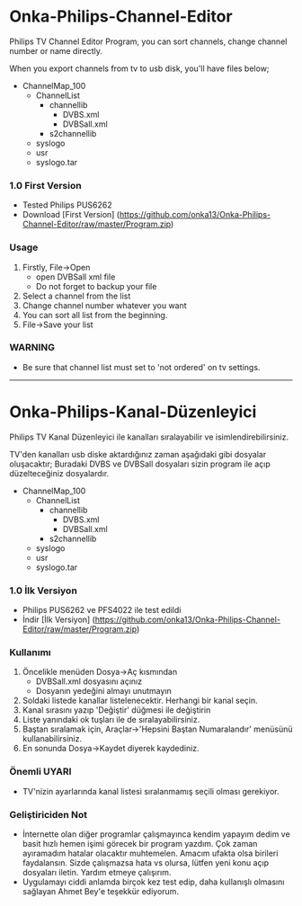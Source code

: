 # Onka-Philips-Channel-Editor
Philips TV Channel Editor Program, you can sort channels, change channel number or name directly. 

When you export channels from tv to usb disk, you'll have files below;

* ChannelMap_100
  - ChannelList
    - channellib
      - DVBS.xml
      - DVBSall.xml
    - s2channellib
  - syslogo
  - usr
  - syslogo.tar

### 1.0 First Version
* Tested Philips PUS6262
* Download [First Version] (https://github.com/onka13/Onka-Philips-Channel-Editor/raw/master/Program.zip)

### Usage
1. Firstly, File->Open
    - open DVBSall xml file
    - Do not forget to backup your file
1. Select a channel from the list
1. Change channel number whatever you want
1. You can sort all list from the beginning.
1. File->Save your list

### WARNING
* Be sure that channel list must set to 'not ordered' on tv settings.

________________________________

# Onka-Philips-Kanal-Düzenleyici
Philips TV Kanal Düzenleyici ile kanalları sıralayabilir ve isimlendirebilirsiniz.

TV'den kanalları usb diske aktardığınız zaman aşağıdaki gibi dosyalar oluşacaktır;
Buradaki DVBS ve DVBSall dosyaları sizin program ile açıp düzelteceğiniz dosyalardır.

* ChannelMap_100
  - ChannelList
    - channellib
      - DVBS.xml
      - DVBSall.xml
    - s2channellib
  - syslogo
  - usr
  - syslogo.tar

### 1.0 İlk Versiyon
* Philips PUS6262 ve PFS4022 ile test edildi
* İndir [İlk Versiyon] (https://github.com/onka13/Onka-Philips-Channel-Editor/raw/master/Program.zip)

### Kullanımı
1. Öncelikle menüden Dosya->Aç kısmından 
    - DVBSall.xml dosyasını açınız
    - Dosyanın yedeğini almayı unutmayın
1. Soldaki listede kanallar listelenecektir. Herhangi bir kanal seçin.
1. Kanal sırasını yazıp 'Değiştir' düğmesi ile değiştirin
1. Liste yanındaki ok tuşları ile de sıralayabilirsiniz.
1. Baştan sıralamak için, Araçlar->'Hepsini Baştan Numaralandır' menüsünü kullanabilirsiniz.
1. En sonunda Dosya->Kaydet diyerek kaydediniz.

### Önemli UYARI
* TV'nizin ayarlarında kanal listesi sıralanmamış seçili olması gerekiyor. 

### Geliştiriciden Not
* İnternette olan diğer programlar çalışmayınca kendim yapayım dedim ve basit hızlı hemen işimi görecek bir program yazdım. Çok zaman ayıramadım hatalar olacaktır muhtemelen. Amacım ufakta olsa birileri faydalansın. Sizde çalışmazsa hata vs olursa, lütfen yeni konu açıp dosyaları iletin. Yardım etmeye çalışırım.
* Uygulamayı ciddi anlamda birçok kez test edip, daha kullanışlı olmasını sağlayan Ahmet Bey'e teşekkür ediyorum. 
